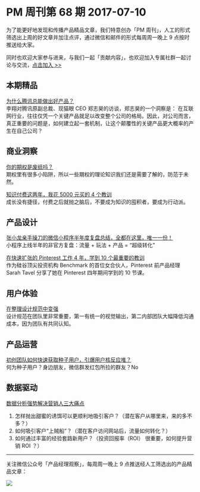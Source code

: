 # PM 周刊第 68 期 2017-07-10

为了能更好地发现和传播产品精品文章，我们特意创办「PM 周刊」，人工的形式筛选出上周的好文章并加注点评，通过微信和邮件的形式每周周一晚上 9 点按时推送给大家。     

同时也欢迎大家参与进来，与我们一起「贡献内容」，也欢迎加入专属社群一起讨论与交流，[点击加入 >>](http://mp.weixin.qq.com/s/w8DK1vV0f3Hpj7u3fCNsiw)   

## 本期精品   

[为什么腾讯总能做出好产品？](https://mp.weixin.qq.com/s/692_yW0iM3Xs_XjGhblEDw)    
李翔对腾讯原副总裁、现猫眼 CEO 郑志昊的访谈，郑志昊的一个洞察是： 在互联网行业，往往仅凭一个关键产品就足以改变整个公司的格局。因此，对公司而言，真正重要的问题是，如何建立起一套机制，让这个颠覆性的关键产品更大概率的产生在自己公司？      

## 商业洞察  

[你的期权是废纸吗？](http://www.jianshu.com/p/d28f566fcd37)    
期权里有很多小陷阱，所以一些期权的理论知识我们还是需要了解的，防范于未然。   

[知识付费这两年，我花 5000 元买的 4 个教训](http://www.jianshu.com/p/008ad6673167)   
成长没有捷径，付费之后就抛之脑后，不要成为知识的囤积者，要成为行动派。    

## 产品设计 

[张小龙亲手操刀的微信小程序半年度复盘总结，全都在这里，唯一一份！](https://mp.weixin.qq.com/s/bzgLV74TEspwFDvlANvDBw)    
小程序上线半年的非官方复盘：流量 + 玩法 + 产品 = “超级转化”   

[在快速扩张的 Pinterest 工作 4 年，学到 10 个最重要的教训](https://mp.weixin.qq.com/s/5EiRif6hVYPIvEufczByLQ)    
作为硅谷顶尖投资机构 Benchmark 的首位女合伙人，Pinterest 前产品经理 Sarah Tavel 分享了她在 Pinterest 四年期间学到的 10 节课。    

## 用户体验

[在整理设计规范中变强](https://mp.weixin.qq.com/s/O6dI2STU9ZPqsrRymA6pUg)    
设计规范在团队里非常重要，第一有统一的视觉输出，第二内部团队大幅降低沟通成本，因为团队有共同认知。   

## 产品运营

[初创团队如何快速获取种子用户，引爆用户核反应堆？](http://www.toutiao.com/a6439127367646216450/)   
何为种子用户？身边朋友，微信群发红包所拉的群友？No   

## 数据驱动

[数据分析强势解决营销人三大痛点](https://mp.weixin.qq.com/s/5FznuHQFVWmPhYGLKfZD7Q)   
1. 怎样抛出甜蜜的诱饵可以更顺利地吸引客户？（潜在客户从哪里来，来的多不多？）    
2. 如何吸引客户“上贼船”？（潜在客户访问网站后，流量如何转化？）     
3. 如何通过丰富的经验套路新用户？（投资回报率（ROI） 很重要，如何提升营销 ROI ？）  

---
关注微信公众号「产品经理观察」，每周周一晚上 9 点推送经人工筛选出的产品精品文章：
  
![](http://com-4jplus-temp.qiniudn.com/pmweekly-weixin.jpg)   